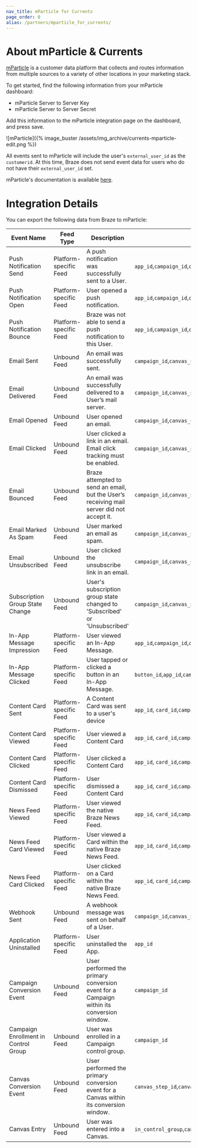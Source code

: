 ```yaml
---
nav_title: mParticle for Currents
page_order: 0
alias: /partners/mparticle_for_currents/
---
```


# About mParticle & Currents

[mParticle](https://www.mparticle.com) is a customer data platform that collects and routes information from multiple sources to a variety of other locations in your marketing stack.

To get started, find the following information from your mParticle dashboard:

-   mParticle Server to Server Key
-   mParticle Server to Server Secret

Add this information to the mParticle integration page on the dashboard, and press save.

![mParticle]({% image_buster /assets/img_archive/currents-mparticle-edit.png %})

All events sent to mParticle will include the user's `external_user_id` as the `customerid`. At this time, Braze does not send event data for users who do not have their `external_user_id` set.

mParticle's documentation is available [here](http://docs.mparticle.com/integrations/braze/feed).

# Integration Details

You can export the following data from Braze to mParticle:

| Event Name                           | Feed Type              | Description                                                                               | Custom Attributes
| ------------------------------------ | ---------------------- | ----------------------------------------------------------------------------------------- | ------------------------------------------------------------------------------------- |
| Push Notification Send               | Platform-specific Feed | A push notification was successfully sent to a User.                                      | `app_id`,`campaign_id`,`canvas_step_id`,`canvas_id`,`canvas_variation_id`             |
| Push Notification Open               | Platform-specific Feed | User opened a push notification.                                                          | `app_id`,`campaign_id`,`canvas_step_id`,`canvas_id`,`canvas_variation_id`             |
| Push Notification Bounce             | Platform-specific Feed | Braze was not able to send a push notification to this User.                              | `app_id`,`campaign_id`,`canvas_step_id`,`canvas_id`,`canvas_variation_id`             | 
| Email Sent                           | Unbound Feed           | An email was successfully sent.                                                           | `campaign_id`,`canvas_step_id`,`canvas_id`,`canvas_variation_id`                      |
| Email Delivered                      | Unbound Feed           | An email was successfully delivered to a User’s mail server.                              | `campaign_id`,`canvas_step_id`,`canvas_id`,`canvas_variation_id`                      |
| Email Opened                         | Unbound Feed           | User opened an email.                                                                     | `campaign_id`,`canvas_step_id`,`canvas_id`,`canvas_variation_id`                      |
| Email Clicked                        | Unbound Feed           | User clicked a link in an email. Email click tracking must be enabled.                    | `campaign_id`,`canvas_step_id`,`canvas_id`,`canvas_variation_id`                      |
| Email Bounced                        | Unbound Feed           | Braze attempted to send an email, but the User’s receiving mail server did not accept it. | `campaign_id`,`canvas_step_id`,`canvas_id`,`canvas_variation_id`                      |
| Email Marked As Spam                 | Unbound Feed           | User marked an email as spam.                                                             | `campaign_id`,`canvas_step_id`,`canvas_id`,`canvas_variation_id`                      |
| Email Unsubscribed                   | Unbound Feed           | User clicked the unsubscribe link in an email.                                            | `campaign_id`,`canvas_step_id`,`canvas_id`,`canvas_variation_id`                      |
| Subscription Group State Change      | Unbound Feed           | User's subscription group state changed to 'Subscribed' or 'Unsubscribed'                 | `campaign_id`,`canvas_step_id`,`canvas_id`,`canvas_variation_id`                      |
| In-App Message Impression            | Platform-specific Feed | User viewed an In-App Message.                                                            | `app_id`,`campaign_id`,`canvas_step_id`,`canvas_id`,`canvas_variation_id`             |
| In-App Message Clicked               | Platform-specific Feed | User tapped or clicked a button in an In-App Message.                                     | `button_id`,`app_id`,`campaign_id`,`canvas_step_id`,`canvas_id`,`canvas_variation_id` |
| Content Card Sent                    | Platform-specific Feed | A Content Card was sent to a user's device                                                | `app_id`, `card_id`,`campaign_id`,`canvas_step_id`,`canvas_id`,`canvas_variation_id`  |
| Content Card Viewed                  | Platform-specific Feed | User viewed a Content Card                                                                | `app_id`, `card_id`,`campaign_id`,`canvas_step_id`,`canvas_id`,`canvas_variation_id`  |
| Content Card Clicked                 | Platform-specific Feed | User clicked a Content Card                                                               | `app_id`, `card_id`,`campaign_id`,`canvas_step_id`,`canvas_id`,`canvas_variation_id`  |
| Content Card Dismissed               | Platform-specific Feed | User dismissed a Content Card                                                             | `app_id`, `card_id`,`campaign_id`,`canvas_step_id`,`canvas_id`,`canvas_variation_id`  |
| News Feed Viewed                     | Platform-specific Feed | User viewed the native Braze News Feed.                                                   | `app_id`, `card_id`,`campaign_id`,`canvas_step_id`,`canvas_id`,`canvas_variation_id`  |
| News Feed Card Viewed                | Platform-specific Feed | User viewed a Card within the native Braze News Feed.                                     | `app_id`, `card_id`,`campaign_id`,`canvas_step_id`,`canvas_id`,`canvas_variation_id`  |
| News Feed Card Clicked               | Platform-specific Feed | User clicked on a Card within the native Braze News Feed.                                 | `app_id`, `card_id`,`campaign_id`,`canvas_step_id`,`canvas_id`,`canvas_variation_id`  |
| Webhook Sent                         | Unbound Feed           | A webhook message was sent on behalf of a User.                                           | `campaign_id`,`canvas_step_id`,`canvas_id`,`canvas_variation_id`                      | 
| Application Uninstalled              | Platform-specific Feed | User uninstalled the App.                                                                 | `app_id`                                                                              | 
| Campaign Conversion Event            | Unbound Feed           | User performed the primary conversion event for a Campaign within its conversion window.  | `campaign_id`                                                                         |
| Campaign Enrollment in Control Group | Unbound Feed           | User was enrolled in a Campaign control group.                                            | `campaign_id`                                                                         |
| Canvas Conversion Event              | Unbound Feed           | User performed the primary conversion event for a Canvas within its conversion window.    | `canvas_step_id`,`canvas_id`,`canvas_variation_id`                                    | 
| Canvas Entry                         | Unbound Feed           | User was entered into a Canvas.                                                           | `in_control_group`,`canvas_id`,`canvas_variation_id`                                  |
